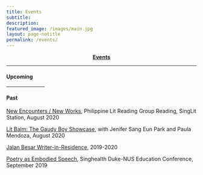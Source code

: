 ```yaml
---
title: Events
subtitle:
description:
featured_image: /images/main.jpg
layout: page-notitle
permalink: /events/
---
```


<center><b><a class="subtle-link" href="#sectionevents">Events</a></b></center>

---

#### Upcoming


<hr style="width:20%">

#### <a name="sectionevents"></a>Past

[New Encounters / New Works](https://www.facebook.com/SingLitStation/videos/729452287613287), Philippine Lit Reading Group Reading, SingLit Station, August 2020

[Lit Balm: The Gaudy Boy Showcase](https://www.facebook.com/watch/?v=246145516392970), with Jenifer Sang Eun Park and Paula Mendoza, August 2020

[Jalan Besar Writer-in-Residence](http://www.singlitstation.com/residency), 2019-2020

[Poetry as Embodied Speech](https://www.academic-medicine.edu.sg/educationconference2019/symposium/health-and-the-humanities-music-arts-and-poetry), Singhealth Duke-NUS Education Conference, September 2019